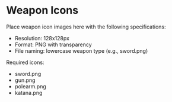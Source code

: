 # Weapon Icons

Place weapon icon images here with the following specifications:
- Resolution: 128x128px
- Format: PNG with transparency
- File naming: lowercase weapon type (e.g., sword.png)

Required icons:
- sword.png
- gun.png
- polearm.png
- katana.png
